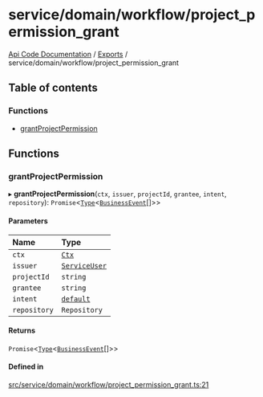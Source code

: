 # service/domain/workflow/project\_permission\_grant
 
[Api Code Documentation](../README.md) / [Exports](../modules.md) / service/domain/workflow/project\_permission\_grant

## Table of contents

### Functions

- [grantProjectPermission](service_domain_workflow_project_permission_grant.md#grantprojectpermission)

## Functions

### grantProjectPermission

▸ **grantProjectPermission**(`ctx`, `issuer`, `projectId`, `grantee`, `intent`, `repository`): `Promise`\<[`Type`](result.md#type)\<[`BusinessEvent`](service_domain_business_event.md#businessevent)[]\>\>

#### Parameters

| Name | Type |
| :------ | :------ |
| `ctx` | [`Ctx`](../interfaces/lib_ctx.Ctx.md) |
| `issuer` | [`ServiceUser`](../interfaces/service_domain_organization_service_user.ServiceUser.md) |
| `projectId` | `string` |
| `grantee` | `string` |
| `intent` | [`default`](authz_intents.md#default) |
| `repository` | `Repository` |

#### Returns

`Promise`\<[`Type`](result.md#type)\<[`BusinessEvent`](service_domain_business_event.md#businessevent)[]\>\>

#### Defined in

[src/service/domain/workflow/project_permission_grant.ts:21](https://github.com/openkfw/TruBudget/blob/d07ad94/api/src/service/domain/workflow/project_permission_grant.ts#L21)
